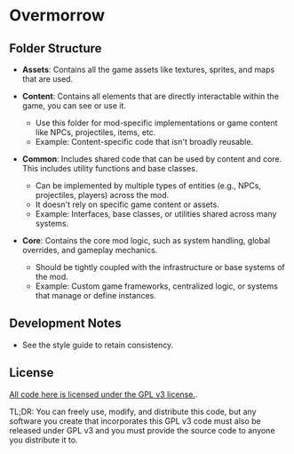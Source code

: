 # Overmorrow

## Folder Structure
- **Assets**: Contains all the game assets like textures, sprites, and maps that are used.

- **Content**: Contains all elements that are directly interactable within the game, you can see or use it.
	- Use this folder for mod-specific implementations or game content like NPCs, projectiles, items, etc.
	- Example: Content-specific code that isn't broadly reusable.

- **Common**: Includes shared code that can be used by content and core. This includes utility functions and base classes.
	- Can be implemented by multiple types of entities (e.g., NPCs, projectiles, players) across the mod.
	- It doesn't rely on specific game content or assets.
	- Example: Interfaces, base classes, or utilities shared across many systems.

- **Core**: Contains the core mod logic, such as system handling, global overrides, and gameplay mechanics.
	- Should be tightly coupled with the infrastructure or base systems of the mod.
	- Example: Custom game frameworks, centralized logic, or systems that manage or define instances.

## Development Notes
- See the style guide to retain consistency.

## License
[All code here is licensed under the GPL v3 license.](LICENSE).

TL;DR: You can freely use, modify, and distribute this code, but any software you create that incorporates this GPL v3 
code must also be released under GPL v3 and you must provide the source code to anyone you distribute it to.